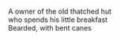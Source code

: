 A owner of the old thatched hut    
who spends his little breakfast    
Bearded, with bent canes    

